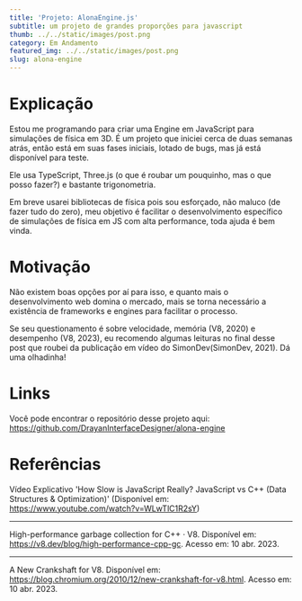 ```yaml
---
title: 'Projeto: AlonaEngine.js'
subtitle: um projeto de grandes proporções para javascript
thumb: ../../static/images/post.png
category: Em Andamento
featured_img: ../../static/images/post.png
slug: alona-engine
---
```


# Explicação

Estou me programando para criar uma Engine em JavaScript para simulações de física em 3D. É um projeto que iniciei cerca de duas semanas atrás, então está em suas fases iniciais, lotado de bugs, mas já está disponível para teste.

Ele usa TypeScript, Three.js (o que é roubar um pouquinho, mas o que posso fazer?) e bastante trigonometria.

Em breve usarei bibliotecas de física pois sou esforçado, não maluco (de fazer tudo do zero), meu objetivo é facilitar o desenvolvimento específico de simulações de física em JS com alta performance, toda ajuda é bem vinda.

# Motivação

Não existem boas opções por aí para isso, e quanto mais o desenvolvimento web domina o mercado, mais se torna necessário a existência de frameworks e engines para facilitar o processo.

Se seu questionamento é sobre velocidade, memória (V8, 2020) e desempenho (V8, 2023), eu recomendo algumas leituras no final desse post que roubei da publicação em vídeo do SimonDev(SimonDev, 2021). Dá  uma olhadinha!


# Links

Você pode encontrar o repositório desse projeto aqui:
https://github.com/DrayanInterfaceDesigner/alona-engine


# Referências

Vídeo Explicativo 'How Slow is JavaScript Really? JavaScript vs C++ (Data Structures & Optimization)'
(Disponível em: https://www.youtube.com/watch?v=WLwTlC1R2sY)
<hr>

High-performance garbage collection for C++ · V8. Disponível em: <https://v8.dev/blog/high-performance-cpp-gc>. Acesso em: 10 abr. 2023.
<hr>

‌A New Crankshaft for V8. Disponível em: <https://blog.chromium.org/2010/12/new-crankshaft-for-v8.html>. Acesso em: 10 abr. 2023.

‌
